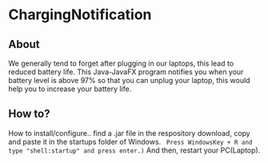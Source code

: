 # ChargingNotification
## About
We generally tend to forget after plugging in our laptops, this lead to reduced battery life. This Java-JavaFX program notifies you when your battery level is above 97% so that you can unplug your laptop, this would help you to increase your battery life.

## How to?
How to install/configure.. find a .jar file in the respository download, copy and paste it in the startups folder of Windows. 
``` Press WindowsKey + R and type "shell:startup" and press enter.)```
And then, restart your PC(Laptop).
